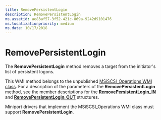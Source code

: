 ```yaml
---
title: RemovePersistentLogin
description: RemovePersistentLogin
ms.assetid: ae83af57-3f52-421c-869a-9242d9101476
ms.localizationpriority: medium
ms.date: 10/17/2018
---
```


# RemovePersistentLogin


The **RemovePersistentLogin** method removes a target from the initiator's list of persistent logons.

This WMI method belongs to the unpublished [MSiSCSI\_Operations WMI class](msiscsi-operations-wmi-class.md). For a description of the parameters of the **RemovePersistentLogin** method, see the member descriptions for the [**RemovePersistentLogin\_IN**](https://msdn.microsoft.com/library/windows/hardware/ff564003) and [**RemovePersistentLogin\_OUT**](https://msdn.microsoft.com/library/windows/hardware/ff564008) structures.

Miniport drivers that implement the MSiSCSI\_Operations WMI class must support **RemovePersistentLogin**.

 

 





